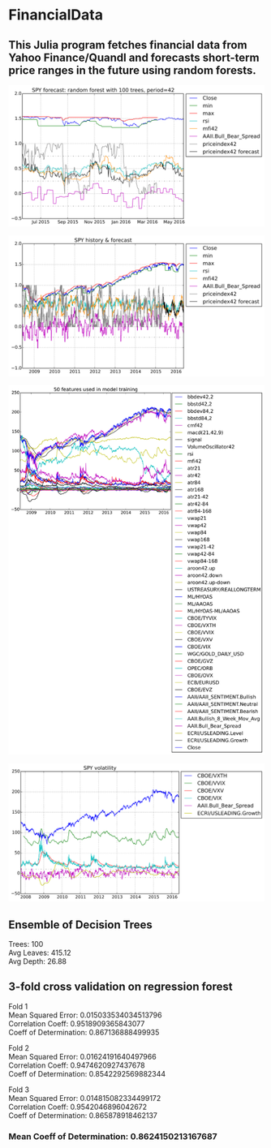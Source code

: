 # FinancialData

## This Julia program fetches financial data from Yahoo Finance/Quandl and forecasts short-term price ranges in the future using random forests.

![1 year forecast](output_40_0.svg)

![History of price index](output_39_0.svg)

![Features used in model training](output_36_0.svg)

![Volatility](output_17_0.svg)

## Ensemble of Decision Trees

Trees:      100  
Avg Leaves: 415.12  
Avg Depth:  26.88  

## 3-fold cross validation on regression forest

Fold 1  
Mean Squared Error:     0.015033534034513796  
Correlation Coeff:      0.9518909365843077  
Coeff of Determination: 0.867136888499935  

Fold 2  
Mean Squared Error:     0.01624191640497966  
Correlation Coeff:      0.9474620927437678  
Coeff of Determination: 0.8542292569882344  

Fold 3  
Mean Squared Error:     0.014815082334499172  
Correlation Coeff:      0.9542046896042672  
Coeff of Determination: 0.865878918462137  

### Mean Coeff of Determination: 0.8624150213167687
